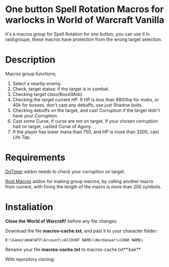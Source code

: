 # One button Spell Rotation Macros for warlocks in World of Warcraft Vanilla

It's a macros group for Spell Rotation for one button, you can use it in raid\groupe, these macros have protection from the wrong target selection.

# Description

Macros group functions;
1) Select a nearby enemy.
2) Check, target status: if the target is in combat.
3) Checking target class(Boss\Mob).
4) Checking the target current HP. If HP is less than 8800hp for mobs, or 40k for bosses, don't cast any debuffs, use just Shadow bolts.
5) Checking debuffs on the target, and cast Corruption if the target didn't have your Corruption.
6) Cast some Curse, if curse are not on target. If your chosen corruption had on target, casted Curse of Agony
7) If the player has lower mana than 750, and HP is more than 3200, cast Life Tap.

# Requirements

[DoTimer](https://github.com/kc8pnd/DoTimer/) addon needs to check your corruption on target.

[Roid Macros](https://github.com/MarcelineVQ/Roid-Macros/) addon for making group macros, by calling another macro from current, with fixing the length of the macro is more than 250 symbols.

# Instaliation

**Close the World of Warcraft!** before any file changes

Download the file **macros-cache.txt**, and past it to your character folder:
```
D:\Games\WoW\WTF\Account\<ACCOUNT NAME>\Nordanaar\<CHAR NAME>
```
Rename your file **macros-cache.txt** to macros-cache.txt**.bak**

With repository cloning:


